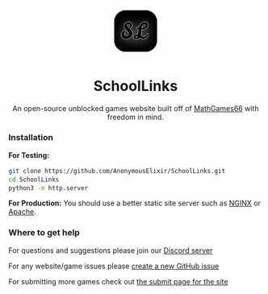 <p align="center">
  <kbd>
    <img width="100px" src="images/bitmap/iconsl.png">
  </kbd>
</p>

<h1 align="center">
  SchoolLinks
</h1>

<p align="center">
  An open-source unblocked games website built off of <a href="https://github.com/mathgames66/mathgames66.github.io">MathGames66</a> with freedom in mind.
</p>  

### Installation

**For Testing:**
```bash
git clone https://github.com/AnonymousElixir/SchoolLinks.git
cd SchoolLinks
python3 -m http.server
```
**For Production:**
You should use a better static site server such as [NGINX](https://nginx.org/) or [Apache](https://httpd.apache.org/).

### Where to get help

For questions and suggestions please join our [Discord server](https://discord.gg/zPEZTEKva8)

For any website/game issues please [create a new GitHub issue](https://github.com/AnonymousElixir/SchoolLinks/issues)

For submitting more games check out [the submit page for the site](https://cassidycamp.work/SchoolLinks/submit.html)

